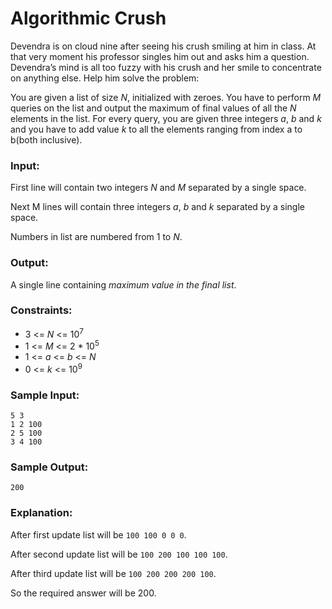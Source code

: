 Algorithmic Crush
=================

Devendra is on cloud nine after seeing his crush smiling at him in class. At that very moment his professor singles him out and asks him a question. Devendra’s mind is all too fuzzy with his crush and her smile to concentrate on anything else. Help him solve the problem:

You are given a list of size *N*, initialized with zeroes. You have to perform *M* queries on the list and output the maximum of final values of all the *N* elements in the list. For every query, you are given three integers *a*, *b* and *k* and you have to add value *k* to all the elements ranging from index a to b(both inclusive).

### Input:

First line will contain two integers *N* and *M* separated by a single space.

Next M lines will contain three integers *a*, *b* and *k* separated by a single space.

Numbers in list are numbered from 1 to *N*.

### Output:

A single line containing *maximum value in the final list*.

### Constraints:

* 3 <= *N* <= 10<sup>7</sup>
* 1 <= *M* <= 2 * 10<sup>5</sup>
* 1 <= *a* <= *b* <= *N*
* 0 <= *k* <= 10<sup>9</sup>

### Sample Input:

	5 3
	1 2 100
	2 5 100
	3 4 100

### Sample Output:

	200

### Explanation:

After first update list will be `100 100 0 0 0`. 

After second update list will be `100 200 100 100 100`.

After third update list will be `100 200 200 200 100`.

So the required answer will be 200.